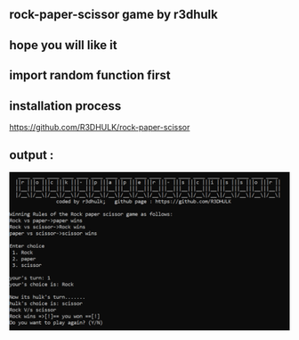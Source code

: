 ## rock-paper-scissor game by r3dhulk
## hope you will like it
## import random function first
## installation process
https://github.com/R3DHULK/rock-paper-scissor
## output :
![](rps.png)